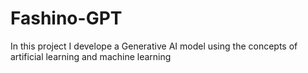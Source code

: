 # Fashino-GPT
In this project I develope a Generative AI model using the concepts of artificial learning and machine learning
